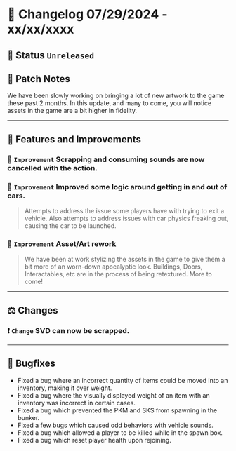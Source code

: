 # :bookmark_tabs:  Changelog 07/29/2024 - xx/xx/xxxx

## :red_circle: Status `Unreleased`
<!-- ## :green_circle: Status `Released` -->

## :speech_balloon: Patch Notes
We have been slowly working on bringing a lot of new artwork to the game these past 2 months. In this update, and many to come, you will notice assets in the game are a bit higher in fidelity.

________

## :loudspeaker: Features and Improvements

### :arrow_up_small: `Improvement` Scrapping and consuming sounds are now cancelled with the action.

### :arrow_up_small: `Improvement` Improved some logic around getting in and out of cars.
> Attempts to address the issue some players have with trying to exit a vehicle.
> Also attempts to address issues with car physics freaking out, causing the car to be launched.

### :arrow_up_small: `Improvement` Asset/Art rework
> We have been at work stylizing the assets in the game to give them a bit more of an worn-down apocalyptic look.
> Buildings, Doors, Interactables, etc are in the process of being retextured.
> More to come!

________

## :balance_scale: Changes

### :exclamation: `Change` SVD can now be scrapped.

________

## :bug: Bugfixes
- Fixed a bug where an incorrect quantity of items could be moved into an inventory, making it over weight.
- Fixed a bug where the visually displayed weight of an item with an inventory was incorrect in certain cases.
- Fixed a bug which prevented the PKM and SKS from spawning in the bunker.
- Fixed a few bugs which caused odd behaviors with vehicle sounds.
- Fixed a bug which allowed a player to be killed while in the spawn box.
- Fixed a bug which reset player health upon rejoining.
